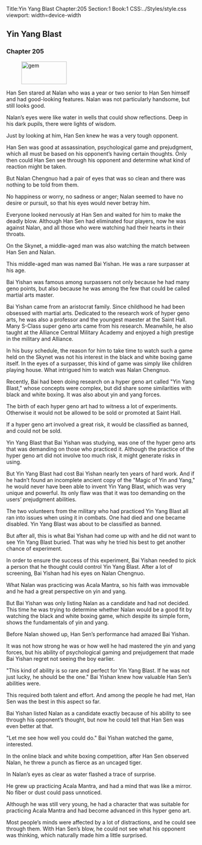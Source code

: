 Title:Yin Yang Blast 
Chapter:205 
Section:1 
Book:1 
CSS:../Styles/style.css 
viewport: width=device-width
  
## Yin Yang Blast
### Chapter 205
  
<figure>
	<img src="../Images/gem.gif" alt="gem" id="gem" width="120" height="60" />
</figure>
  

  
Han Sen stared at Nalan who was a year or two senior to Han Sen himself and had good-looking features. Nalan was not particularly handsome, but still looks good.

Nalan’s eyes were like water in wells that could show reflections. Deep in his dark pupils, there were lights of wisdom.

Just by looking at him, Han Sen knew he was a very tough opponent.

Han Sen was good at assassination, psychological game and prejudgment, which all must be based on his opponent’s having certain thoughts. Only then could Han Sen see through his opponent and determine what kind of reaction might be taken.

But Nalan Chengnuo had a pair of eyes that was so clean and there was nothing to be told from them.

No happiness or worry, no sadness or anger; Nalan seemed to have no desire or pursuit, so that his eyes would never betray him.

Everyone looked nervously at Han Sen and waited for him to make the deadly blow. Although Han Sen had eliminated four players, now he was against Nalan, and all those who were watching had their hearts in their throats.

On the Skynet, a middle-aged man was also watching the match between Han Sen and Nalan.

This middle-aged man was named Bai Yishan. He was a rare surpasser at his age.

Bai Yishan was famous among surpassers not only because he had many geno points, but also because he was among the few that could be called martial arts master.

Bai Yishan came from an aristocrat family. Since childhood he had been obsessed with martial arts. Dedicated to the research work of hyper geno arts, he was also a professor and the youngest maester at the Saint Hall. Many S-Class super geno arts came from his research. Meanwhile, he also taught at the Alliance Central Military Academy and enjoyed a high prestige in the military and Alliance.

In his busy schedule, the reason for him to take time to watch such a game held on the Skynet was not his interest in the black and white boxing game itself. In the eyes of a surpasser, this kind of game was simply like children playing house. What intrigued him to watch was Nalan Chengnuo.

Recently, Bai had been doing research on a hyper geno art called "Yin Yang Blast," whose concepts were complex, but did share some similarities with black and white boxing. It was also about yin and yang forces.

The birth of each hyper geno art had to witness a lot of experiments. Otherwise it would not be allowed to be sold or promoted at Saint Hall.

If a hyper geno art involved a great risk, it would be classified as banned, and could not be sold.

Yin Yang Blast that Bai Yishan was studying, was one of the hyper geno arts that was demanding on those who practiced it. Although the practice of the hyper geno art did not involve too much risk, it might generate risks in using.

But Yin Yang Blast had cost Bai Yishan nearly ten years of hard work. And if he hadn’t found an incomplete ancient copy of the "Magic of Yin and Yang," he would never have been able to invent Yin Yang Blast, which was very unique and powerful. Its only flaw was that it was too demanding on the users’ prejudgment abilities.

The two volunteers from the military who had practiced Yin Yang Blast all ran into issues when using it in combats. One had died and one became disabled. Yin Yang Blast was about to be classified as banned.

But after all, this is what Bai Yishan had come up with and he did not want to see Yin Yang Blast buried. That was why he tried his best to get another chance of experiment.

In order to ensure the success of this experiment, Bai Yishan needed to pick a person that he thought could control Yin Yang Blast. After a lot of screening, Bai Yishan had his eyes on Nalan Chengnuo.

What Nalan was practicing was Acala Mantra, so his faith was immovable and he had a great perspective on yin and yang.

But Bai Yishan was only listing Nalan as a candidate and had not decided. This time he was trying to determine whether Nalan would be a good fit by watching the black and white boxing game, which despite its simple form, shows the fundamentals of yin and yang.

Before Nalan showed up, Han Sen’s performance had amazed Bai Yishan.

It was not how strong he was or how well he had mastered the yin and yang forces, but his ability of psychological gaming and prejudgement that made Bai Yishan regret not seeing the boy earlier.

"This kind of ability is so rare and perfect for Yin Yang Blast. If he was not just lucky, he should be the one." Bai Yishan knew how valuable Han Sen’s abilities were.

This required both talent and effort. And among the people he had met, Han Sen was the best in this aspect so far.

Bai Yishan listed Nalan as a candidate exactly because of his ability to see through his opponent’s thought, but now he could tell that Han Sen was even better at that.

"Let me see how well you could do." Bai Yishan watched the game, interested.

In the online black and white boxing competition, after Han Sen observed Nalan, he threw a punch as fierce as an uncaged tiger.

In Nalan’s eyes as clear as water flashed a trace of surprise.

He grew up practicing Acala Mantra, and had a mind that was like a mirror. No fiber or dust could pass unnoticed.

Although he was still very young, he had a character that was suitable for practicing Acala Mantra and had become advanced in this hyper geno art.

Most people’s minds were affected by a lot of distractions, and he could see through them. With Han Sen’s blow, he could not see what his opponent was thinking, which naturally made him a little surprised.